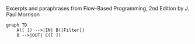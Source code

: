 Excerpts and paraphrases from Flow-Based Programming, 2nd Edition by J. Paul Morrison

```mermaid
graph TD
    A([ ]) -->|IN| B([Filter])
    B -->|OUT| C([ ])
```